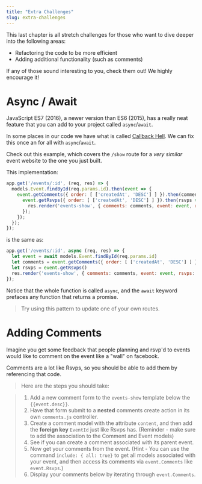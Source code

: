 ```yaml
---
title: "Extra Challenges"
slug: extra-challenges
---
```


This last chapter is all stretch challenges for those who want to dive deeper into the following areas:

- Refactoring the code to be more efficient
- Adding additional functionality (such as comments)

If any of those sound interesting to you, check them out! We highly encourage it!


# Async / Await

JavaScript ES7 (2016), a newer version than ES6 (2015), has a really neat feature that you can add to your project called `async`/`await`.

In some places in our code we have what is called [Callback Hell](http://callbackhell.com/). We can fix this once an for all with `async`/`await`.

Check out this example, which covers the `/show` route for a _very similar_ event website to the one you just built.

This implementation:

```js
app.get('/events/:id', (req, res) => {
  models.Event.findById(req.params.id).then(event => {
    event.getComments({ order: [ ['createdAt', 'DESC'] ] }).then(comments => {
      event.getRsvps({ order: [ ['createdAt', 'DESC'] ] }).then(rsvps => {
        res.render('events-show', { comments: comments, event: event, rsvps: rsvps });
      });
    });
  });
});
```

is the same as:

```js
app.get('/events/:id', async (req, res) => {
  let event = await models.Event.findById(req.params.id)
  let comments = event.getComments({ order: [ ['createdAt', 'DESC'] ] });
  let rsvps = event.getRsvps()
  res.render('events-show', { comments: comments, event: event, rsvps: rsvps });
});
```

Notice that the whole function is called `async`, and the `await` keyword prefaces any function that returns a promise.


> Try using this pattern to update one of your own routes.

# Adding Comments

Imagine you get some feedback that people planning and rsvp'd to events would like to comment on the event like a "wall" on facebook.

Comments are a lot like Rsvps, so you should be able to add them by referencing that code.

> Here are the steps you should take:

> 1. Add a new comment form to the `events-show` template below the `{{event.desc}}`.
> 1. Have that form submit to a **nested** comments create action in its own `comments.js` controller.
> 1. Create a comment model with the attribute `content`, and then add the **foreign key** `EventId` just like Rsvps has. (Reminder - make sure to add the association to the Comment and Event models)
> 1. See if you can create a comment associated with its parent event.
> 1. Now get your comments from the event. (Hint - You can use the command `include: { all: true}` to get all models associated with your event, and then access its comments via `event.Comments` like `event.Rsvps`.)
> 1. Display your comments below by iterating through `event.Comments`.
